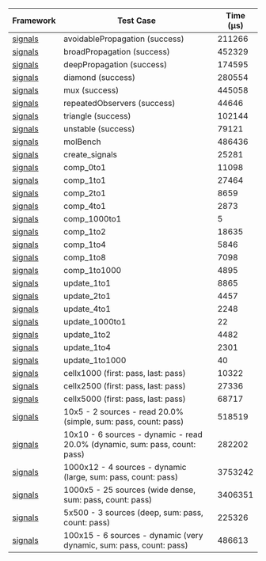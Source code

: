 | Framework | Test Case | Time (μs) |
| --- | --- | --- |
| [signals](https://github.com/rodydavis/signals.dart) | avoidablePropagation (success) | 211266 |
| [signals](https://github.com/rodydavis/signals.dart) | broadPropagation (success) | 452329 |
| [signals](https://github.com/rodydavis/signals.dart) | deepPropagation (success) | 174595 |
| [signals](https://github.com/rodydavis/signals.dart) | diamond (success) | 280554 |
| [signals](https://github.com/rodydavis/signals.dart) | mux (success) | 445058 |
| [signals](https://github.com/rodydavis/signals.dart) | repeatedObservers (success) | 44646 |
| [signals](https://github.com/rodydavis/signals.dart) | triangle (success) | 102144 |
| [signals](https://github.com/rodydavis/signals.dart) | unstable (success) | 79121 |
| [signals](https://github.com/rodydavis/signals.dart) | molBench | 486436 |
| [signals](https://github.com/rodydavis/signals.dart) | create_signals | 25281 |
| [signals](https://github.com/rodydavis/signals.dart) | comp_0to1 | 11098 |
| [signals](https://github.com/rodydavis/signals.dart) | comp_1to1 | 27464 |
| [signals](https://github.com/rodydavis/signals.dart) | comp_2to1 | 8659 |
| [signals](https://github.com/rodydavis/signals.dart) | comp_4to1 | 2873 |
| [signals](https://github.com/rodydavis/signals.dart) | comp_1000to1 | 5 |
| [signals](https://github.com/rodydavis/signals.dart) | comp_1to2 | 18635 |
| [signals](https://github.com/rodydavis/signals.dart) | comp_1to4 | 5846 |
| [signals](https://github.com/rodydavis/signals.dart) | comp_1to8 | 7098 |
| [signals](https://github.com/rodydavis/signals.dart) | comp_1to1000 | 4895 |
| [signals](https://github.com/rodydavis/signals.dart) | update_1to1 | 8865 |
| [signals](https://github.com/rodydavis/signals.dart) | update_2to1 | 4457 |
| [signals](https://github.com/rodydavis/signals.dart) | update_4to1 | 2248 |
| [signals](https://github.com/rodydavis/signals.dart) | update_1000to1 | 22 |
| [signals](https://github.com/rodydavis/signals.dart) | update_1to2 | 4482 |
| [signals](https://github.com/rodydavis/signals.dart) | update_1to4 | 2301 |
| [signals](https://github.com/rodydavis/signals.dart) | update_1to1000 | 40 |
| [signals](https://github.com/rodydavis/signals.dart) | cellx1000 (first: pass, last: pass) | 10322 |
| [signals](https://github.com/rodydavis/signals.dart) | cellx2500 (first: pass, last: pass) | 27336 |
| [signals](https://github.com/rodydavis/signals.dart) | cellx5000 (first: pass, last: pass) | 68717 |
| [signals](https://github.com/rodydavis/signals.dart) | 10x5 - 2 sources - read 20.0% (simple, sum: pass, count: pass) | 518519 |
| [signals](https://github.com/rodydavis/signals.dart) | 10x10 - 6 sources - dynamic - read 20.0% (dynamic, sum: pass, count: pass) | 282202 |
| [signals](https://github.com/rodydavis/signals.dart) | 1000x12 - 4 sources - dynamic (large, sum: pass, count: pass) | 3753242 |
| [signals](https://github.com/rodydavis/signals.dart) | 1000x5 - 25 sources (wide dense, sum: pass, count: pass) | 3406351 |
| [signals](https://github.com/rodydavis/signals.dart) | 5x500 - 3 sources (deep, sum: pass, count: pass) | 225326 |
| [signals](https://github.com/rodydavis/signals.dart) | 100x15 - 6 sources - dynamic (very dynamic, sum: pass, count: pass) | 486613 |
